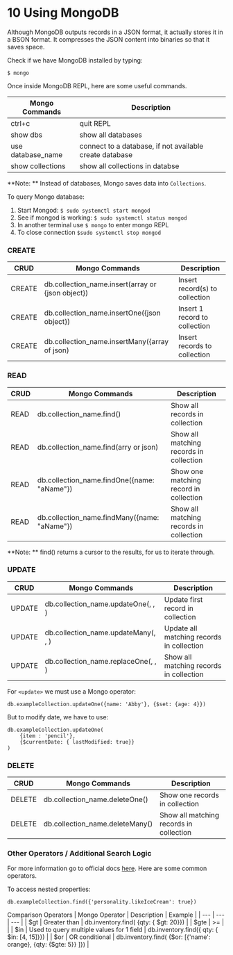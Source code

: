 # 10 Using MongoDB

Although MongoDB outputs records in a JSON format, it actually stores it in a BSON format.
It compresses the JSON content into binaries so that it saves space.

Check if we have MongoDB installed by typing:

```
$ mongo
```

Once inside MongoDB REPL, here are some useful commands.

| Mongo Commands    | Description                                             |
| ----------------- | ------------------------------------------------------- |
| ctrl+c            | quit REPL                                               |
| show dbs          | show all databases                                      |
| use database_name | connect to a database, if not available create database |
| show collections  | show all collections in databse                         |

**Note: ** Instead of databases, Mongo saves data into `Collections`.

To query Mongo database:

1. Start Mongod: `$ sudo systemctl start mongod`
2. See if mongod is working: `$ sudo systemctl status mongod`
3. In another terminal use `$ mongo` to enter mongo REPL
4. To close connection `$sudo systemctl stop mongod`

### CREATE

| CRUD   | Mongo Commands                                    | Description                    |
| ------ | ------------------------------------------------- | ------------------------------ |
| CREATE | db.collection_name.insert(array or {json object}) | Insert record(s) to collection |
| CREATE | db.collection_name.insertOne({json object})       | Insert 1 record to collection  |
| CREATE | db.collection_name.insertMany({array of json)     | Insert records to collection   |

### READ

| CRUD | Mongo Commands                               | Description                             |
| ---- | -------------------------------------------- | --------------------------------------- |
| READ | db.collection_name.find()                    | Show all records in collection          |
| READ | db.collection_name.find(arry or json)        | Show all matching records in collection |
| READ | db.collection_name.findOne({name: "aName"})  | Show one matching record in collection  |
| READ | db.collection_name.findMany({name: "aName"}) | Show all matching records in collection |

**Note: ** find() returns a cursor to the results, for us to iterate through.

### UPDATE

| CRUD   | Mongo Commands                                               | Description                               |
| ------ | ------------------------------------------------------------ | ----------------------------------------- |
| UPDATE | db.collection_name.updateOne(<filter>, <update>, <options>)  | Update first record in collection         |
| UPDATE | db.collection_name.updateMany(<filter>, <update>, <options>) | Update all matching records in collection |
| UPDATE | db.collection_name.replaceOne(<filter>, <update>, <options>) | Show all matching records in collection   |

For `<update>` we must use a Mongo operator:

```
db.exampleCollection.updateOne({name: 'Abby'}, {$set: {age: 4}})
```

But to modify date, we have to use:

```
db.exampleCollection.updateOne(
    {item : 'pencil'},
    {$currentDate: { lastModified: true}}
)
```

### DELETE

| CRUD   | Mongo Commands                          | Description                             |
| ------ | --------------------------------------- | --------------------------------------- |
| DELETE | db.collection_name.deleteOne(<filter>)  | Show one records in collection          |
| DELETE | db.collection_name.deleteMany(<filter>) | Show all matching records in collection |

### Other Operators / Additional Search Logic

For more information go to official docs [here](https://docs.mongodb.com/manual/reference/operator/query/gt/). Here are some common operators.

To access nested properties:

```
db.exampleCollection.find({'personality.likeIceCream': true})
```

Comparison Operators
| Mongo Operator | Description | Example |
| --- | --- | --- |
| $gt | Greater than | db.inventory.find( {qty: { $gt: 20}}) |
| $gte | >= | |
| $in | Used to query multiple values for 1 field | db.inventory.find({ qty: { $in: [4, 15]}}) | 
| $or | OR conditional | db.inventory.find( {$or: [{'name': orange}, {qty: {$gte: 5}} ]}) |

